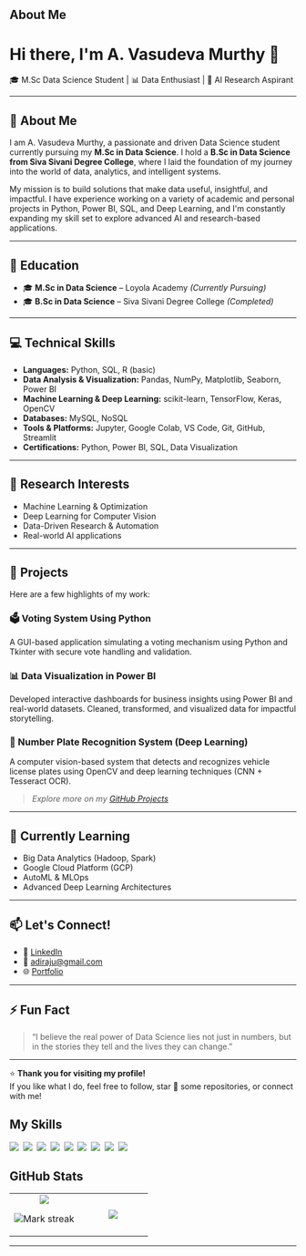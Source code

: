 ## About Me

# Hi there, I'm A. Vasudeva Murthy 👋

🎓 M.Sc Data Science Student | 📊 Data Enthusiast | 🤖 AI Research Aspirant

* * *

## 🚀 About Me

I am A. Vasudeva Murthy, a passionate and driven Data Science student currently pursuing my **M.Sc in Data Science**. I hold a **B.Sc in Data Science from Siva Sivani Degree College**, where I laid the foundation of my journey into the world of data, analytics, and intelligent systems.

My mission is to build solutions that make data useful, insightful, and impactful. I have experience working on a variety of academic and personal projects in Python, Power BI, SQL, and Deep Learning, and I'm constantly expanding my skill set to explore advanced AI and research-based applications.

* * *

## 💼 Education

*   🎓 **M.Sc in Data Science** – Loyola Academy _(Currently Pursuing)_
*   🎓 **B.Sc in Data Science** – Siva Sivani Degree College _(Completed)_

* * *

## 💻 Technical Skills

*   **Languages:** Python, SQL, R (basic)
*   **Data Analysis & Visualization:** Pandas, NumPy, Matplotlib, Seaborn, Power BI
*   **Machine Learning & Deep Learning:** scikit-learn, TensorFlow, Keras, OpenCV
*   **Databases:** MySQL, NoSQL
*   **Tools & Platforms:** Jupyter, Google Colab, VS Code, Git, GitHub, Streamlit
*   **Certifications:** Python, Power BI, SQL, Data Visualization

* * *

## 🔬 Research Interests

*   Machine Learning & Optimization
*   Deep Learning for Computer Vision
*   Data-Driven Research & Automation
*   Real-world AI applications

* * *

## 📁 Projects

Here are a few highlights of my work:

### 🗳️ Voting System Using Python

A GUI-based application simulating a voting mechanism using Python and Tkinter with secure vote handling and validation.

### 📊 Data Visualization in Power BI

Developed interactive dashboards for business insights using Power BI and real-world datasets. Cleaned, transformed, and visualized data for impactful storytelling.

### 🚗 Number Plate Recognition System (Deep Learning)

A computer vision-based system that detects and recognizes vehicle license plates using OpenCV and deep learning techniques (CNN + Tesseract OCR).

> _Explore more on my <a href="https://github.com/yourusername?tab=repositories">GitHub Projects</a>_

* * *

## 🌱 Currently Learning

*   Big Data Analytics (Hadoop, Spark)
*   Google Cloud Platform (GCP)
*   AutoML & MLOps
*   Advanced Deep Learning Architectures

* * *

## 📫 Let's Connect!

*   🔗 <a href="www.linkedin.com/in/adiraju-vasudeva-murthy-b7196421b">LinkedIn</a>
*   📧 adiraju@gmail.com
*   🌐 <a href="https://adiraju-vasudeva-murthy-jhdc405.gamma.site/">Portfolio</a>

* * *

## ⚡ Fun Fact

> “I believe the real power of Data Science lies not just in numbers, but in the stories they tell and the lives they can change.”

* * *

⭐ **Thank you for visiting my profile!**  
If you like what I do, feel free to follow, star 🌟 some repositories, or connect with me!

## My Skills

<img src="https://img.shields.io/badge/Python-3776AB?logo=python&logoColor=fff"> 
<img src="https://img.shields.io/badge/Google%20Cloud-%234285F4.svg?logo=google-cloud&logoColor=white"> 
<img src="https://img.shields.io/badge/MongoDB-%234ea94b.svg?logo=mongodb&logoColor=white"> 
<img src="https://img.shields.io/badge/MySQL-4479A1?logo=mysql&logoColor=fff"> 
<img src="https://img.shields.io/badge/ChatGPT-74aa9c?logo=openai&logoColor=white"> 
<img src="https://img.shields.io/badge/GitHub%20Copilot-000?logo=githubcopilot&logoColor=fff"> 
<img src="https://img.shields.io/badge/Google%20Gemini-886FBF?logo=googlegemini&logoColor=fff"> 
<img src="https://img.shields.io/badge/Google%20Assistant-4285F4?logo=googleassistant&logoColor=fff"> 
<img src="https://img.shields.io/badge/GitHub-%23121011.svg?logo=github&logoColor=white"> 

## GitHub Stats

<table><tbody><tr border="none"><td width="50%" align="center">
<img align="center" src="https://readme-stats-fork-mauve.vercel.app/api/?username=vasudev1331&theme=dark&show_icons=true&count_private=true">

<img alt="Mark streak" src="https://github-readme-streak-stats-five-roan.vercel.app?user=vasudev1331&theme=dark"></td><td width="50%" align="center">
<img align="center" src="https://readme-stats-fork-mauve.vercel.app/api/top-langs/?username=vasudev1331&theme=dark&hide_border=false&no-bg=true&no-frame=true&langs_count=6"></td></tr></tbody></table>

---
